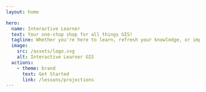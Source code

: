```yaml
---
layout: home

hero:
  name: Interactive Learner
  text: Your one-stop shop for all things GIS!
  tagline: Whether you're here to learn, refresh your knowledge, or improve your map literacy, Interactive Learner GIS is your gateway to a captivating journey through geography!
  image:
    src: /assets/logo.svg
    alt: Interactive Learner GIS
  actions:
    - theme: brand
      text: Get Started
      link: /lessons/projections
---
```


